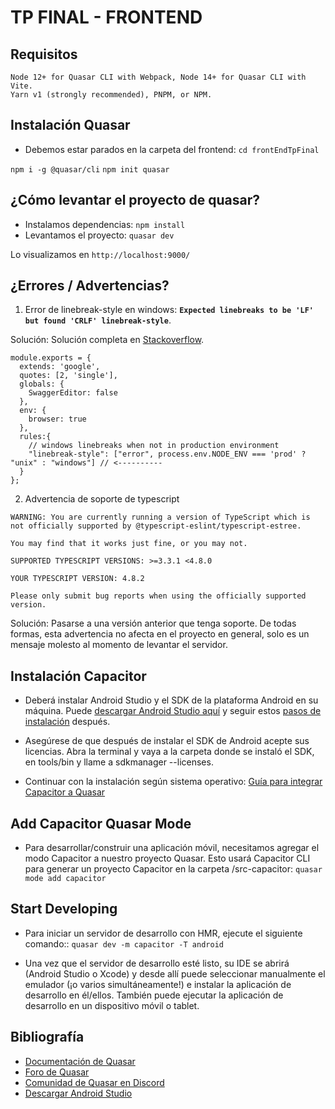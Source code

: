# TP FINAL - FRONTEND

## Requisitos

```
Node 12+ for Quasar CLI with Webpack, Node 14+ for Quasar CLI with Vite.
Yarn v1 (strongly recommended), PNPM, or NPM.
```

## Instalación Quasar

- Debemos estar parados en la carpeta del frontend: `cd frontEndTpFinal`

`npm i -g @quasar/cli`
`npm init quasar`

## ¿Cómo levantar el proyecto de quasar?

- Instalamos dependencias: `npm install`
- Levantamos el proyecto: `quasar dev`

Lo visualizamos en `http://localhost:9000/`

## ¿Errores / Advertencias?

1. Error de linebreak-style en windows: **`Expected linebreaks to be 'LF' but found 'CRLF' linebreak-style`**.

Solución: Solución completa en [Stackoverflow](https://stackoverflow.com/questions/39114446/how-can-i-write-a-eslint-rule-for-linebreak-style-changing-depending-on-windo/43008668#43008668).

```
module.exports = {
  extends: 'google',
  quotes: [2, 'single'],
  globals: {
    SwaggerEditor: false
  },
  env: {
    browser: true
  },
  rules:{
    // windows linebreaks when not in production environment
    "linebreak-style": ["error", process.env.NODE_ENV === 'prod' ? "unix" : "windows"] // <----------
  }
};
```

2. Advertencia de soporte de typescript

```
WARNING: You are currently running a version of TypeScript which is not officially supported by @typescript-eslint/typescript-estree.

You may find that it works just fine, or you may not.

SUPPORTED TYPESCRIPT VERSIONS: >=3.3.1 <4.8.0

YOUR TYPESCRIPT VERSION: 4.8.2

Please only submit bug reports when using the officially supported version.
```

Solución: Pasarse a una versión anterior que tenga soporte. De todas formas, esta advertencia no afecta en el proyecto en general, solo es un mensaje molesto al momento de levantar el servidor.

## Instalación Capacitor

- Deberá instalar Android Studio y el SDK de la plataforma Android en su máquina. Puede [descargar Android Studio aquí](https://developer.android.com/studio) y seguir estos [pasos de instalación](https://developer.android.com/studio/install.html) después.

- Asegúrese de que después de instalar el SDK de Android acepte sus licencias. Abra la terminal y vaya a la carpeta donde se instaló el SDK, en tools/bin y llame a sdkmanager --licenses.

- Continuar con la instalación según sistema operativo: [Guía para integrar Capacitor a Quasar](https://quasar.dev/quasar-cli-vite/developing-capacitor-apps/introduction)

## Add Capacitor Quasar Mode

- Para desarrollar/construir una aplicación móvil, necesitamos agregar el modo Capacitor a nuestro proyecto Quasar. Esto usará Capacitor CLI para generar un proyecto Capacitor en la carpeta /src-capacitor: `quasar mode add capacitor`

## Start Developing

- Para iniciar un servidor de desarrollo con HMR, ejecute el siguiente comando:: `quasar dev -m capacitor -T android`

- Una vez que el servidor de desarrollo esté listo, su IDE se abrirá (Android Studio o Xcode) y desde allí puede seleccionar manualmente el emulador (¡o varios simultáneamente!) e instalar la aplicación de desarrollo en él/ellos. También puede ejecutar la aplicación de desarrollo en un dispositivo móvil o tablet.

## Bibliografía

- [Documentación de Quasar](https://quasar.dev)
- [Foro de Quasar](https://github.com/quasarframework/quasar/discussions/)
- [Comunidad de Quasar en Discord](https://discord.com/invite/5TDhbDg)
- [Descargar Android Studio](https://developer.android.com/studio)
